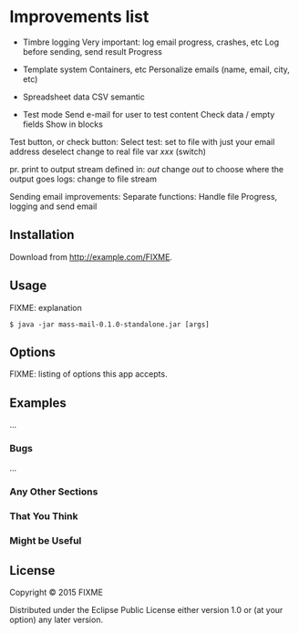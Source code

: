 # Improvements list

- Timbre logging
  Very important: log email progress, crashes, etc
  Log before sending, send result
  Progress

- Template system
  Containers, etc
  Personalize emails (name, email, city, etc)

- Spreadsheet data
  CSV semantic

- Test mode
  Send e-mail for user to test content
  Check data / empty fields
  Show in blocks

Test button, or check button:
    Select test: set to file with just your email address
    deselect change to real file
    var *xxx* (switch)

pr. print to output stream defined in: *out*
change *out* to choose where the output goes
logs: change to file stream

Sending email improvements:
Separate functions:
Handle file
Progress, logging and send email

## Installation

Download from http://example.com/FIXME.

## Usage

FIXME: explanation

    $ java -jar mass-mail-0.1.0-standalone.jar [args]

## Options

FIXME: listing of options this app accepts.

## Examples

...

### Bugs

...

### Any Other Sections
### That You Think
### Might be Useful

## License

Copyright © 2015 FIXME

Distributed under the Eclipse Public License either version 1.0 or (at
your option) any later version.
